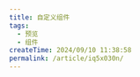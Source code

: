 ```yaml
---
title: 自定义组件
tags:
  - 预览
  - 组件
createTime: 2024/09/10 11:38:58
permalink: /article/iq5x030n/
---
```


<CustomComponent />

